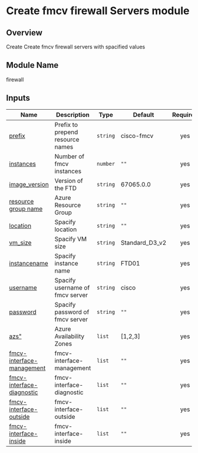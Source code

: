 <!-- BEGIN_TF_DOCS -->
# Create fmcv firewall Servers module

## Overview

Create Create fmcv firewall servers with spacified values

## Module Name
firewall

## Inputs

| Name | Description | Type | Default | Required |
|------|-------------|------|---------|:--------:|
| <a name="prefix"></a> [prefix](#prefix) |Prefix to prepend resource names| `string` |cisco-fmcv| yes |
| <a name="instances"></a> [instances](#instances) |Number of fmcv instances| `number` |`""`| yes |
| <a name="image_version"></a> [image_version](#image_version) |Version of the FTD | `string` |67065.0.0| yes |
| <a name="rg_name"></a> [resource group name](#rg_name) |Azure Resource Group | `string` |`""`| yes |
| <a name="location"></a> [location](#location) |Spacify location | `string` |`""`| yes|
| <a name="vm_size"></a> [vm_size](#vm_size) |Spacify VM size | `string` |Standard_D3_v2| yes |
| <a name="instancename"></a> [instancename](#instancename) |Spacify instance name | `string` | FTD01 | yes|
| <a name="username"></a> [username](#username) |Spacify username of fmcv server | `string` | cisco | yes|
| <a name="password"></a> [password](#password) |Spacify password of fmcv server | `string` | `""` | yes|
| <a name="azs"></a> [azs"](#azs") |Azure Availability Zones | `list` | [1,2,3] | yes|
| <a name="fmcv-interface-management"></a> [fmcv-interface-management](#fmcv-interface-management) |fmcv-interface-management | `list` | `""` | yes|
| <a name="fmcv-interface-diagnostic"></a> [fmcv-interface-diagnostic](#fmcv-interface-diagnostic) |fmcv-interface-diagnostic | `list` | `""` | yes|
| <a name="fmcv-interface-outside"></a> [fmcv-interface-outside](#fmcv-interface-outside) |fmcv-interface-outside | `list` | `""` | yes|
| <a name="fmcv-interface-inside"></a> [fmcv-interface-inside](#fmcv-interface-inside) |fmcv-interface-inside | `list` | `""` | yes|

<!-- END_TF_DOCS -->
